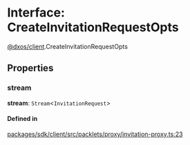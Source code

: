 # Interface: CreateInvitationRequestOpts

[@dxos/client](../modules/dxos_client.md).CreateInvitationRequestOpts

## Properties

### stream

 **stream**: `Stream`<`InvitationRequest`\>

#### Defined in

[packages/sdk/client/src/packlets/proxy/invitation-proxy.ts:23](https://github.com/dxos/dxos/blob/main/packages/sdk/client/src/packlets/proxy/invitation-proxy.ts#L23)
